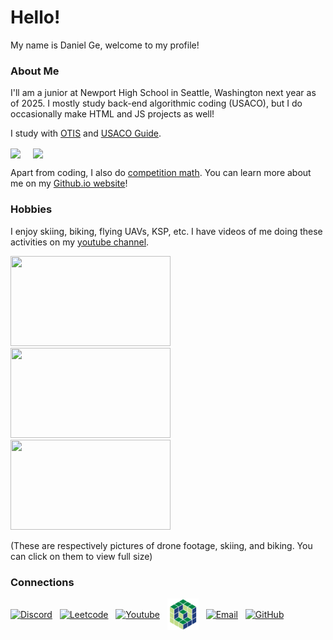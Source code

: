 # Hello!

My name is Daniel Ge, welcome to my profile! 

### About Me
I'll am a junior at Newport High School in Seattle, Washington next year as of 2025. I mostly study back-end algorithmic coding (USACO), but I do occasionally make HTML and JS projects as well! 

I study with [OTIS](https://web.evanchen.cc/otis.html) and [USACO Guide](https://usaco.guide).

<img align="center" height="150px" src="https://github-readme-stats.vercel.app/api/top-langs/?username=DenialRiver1434&layout=compact&border_color=505c8c&theme=cobalt&border_radius=16&hide=jupyter%20notebook&langs_count=6"> &nbsp;&nbsp;&nbsp; <img align="center" height="150px" src="https://github-readme-stats.vercel.app/api/wakatime?username=DenialRiver1434&border_color=505c8c&theme=cobalt&border_radius=15&langs_count=5">

Apart from coding, I also do [competition math](https://artofproblemsolving.com/community/user/421556). You can learn more about me on my [Github.io website](https://denialriver1434.github.io/)!

### Hobbies
I enjoy skiing, biking, flying UAVs, KSP, etc. I have videos of me doing these activities on my [youtube channel](https://www.youtube.com/channel/UCn0-0NrbLV_EdIIn2WWQ4uw). 

<img src="https://github.com/DenialRiver1434/DenialRiver1434/assets/52391257/41330cbd-cd87-448e-b336-5d18211344f4" style="width:256px; height:144px">  
<img src="https://github.com/DenialRiver1434/DenialRiver1434/assets/52391257/677261f6-bc15-4820-ad25-fbf8b8c7636c" style="width:256px; height:144px">
<img src="https://github.com/DenialRiver1434/DenialRiver1434/assets/52391257/a1a0034a-02ce-41be-be86-52d99c9f4801" style="width:256px; height:144px">

(These are respectively pictures of drone footage, skiing, and biking. You can click on them to view full size)

### Connections
<a href="https://discordapp.com/users/701556544462127124" target="_blank"><img align="center" src="https://web.evanchen.cc/icons/social-discord.png" alt="Discord" height="50" /></a>&nbsp;&nbsp;
<a href="https://leetcode.com/DenialRiver1434/" target="_blank"><img align="center" src="https://leetcode.com/_next/static/images/logo-dark-c96c407d175e36c81e236fcfdd682a0b.png" alt="Leetcode" height="50" /></a>&nbsp;&nbsp;
<a href="https://www.youtube.com/@DenialRiver1434" target="_blank"><img align="center" src="https://web.evanchen.cc/icons/social-youtube.png" alt="Youtube" height="50" /></a>&nbsp;&nbsp;
<a href="https://artofproblemsolving.com/community/user/421556" target="_blank"><img align="center" src="https://github.com/DenialRiver1434/DenialRiver1434.github.io/blob/main/images/Aops-Mark.png?raw=true" alt="AoPS" height="50" /></a>&nbsp;&nbsp;
<a href="mailto:shurongge@gmail.com" target="_blank"><img align="center" src="https://upload.wikimedia.org/wikipedia/commons/4/4e/Mail_%28iOS%29.svg" alt="Email" height="50" /></a>&nbsp;&nbsp;
<a href="https://denialriver1434.github.io" target="_blank"><img align="center" src="https://cdn.pixabay.com/photo/2022/01/30/13/33/github-6980894_1280.png" alt="GitHub" height="50" /></a>&nbsp;&nbsp;
      
